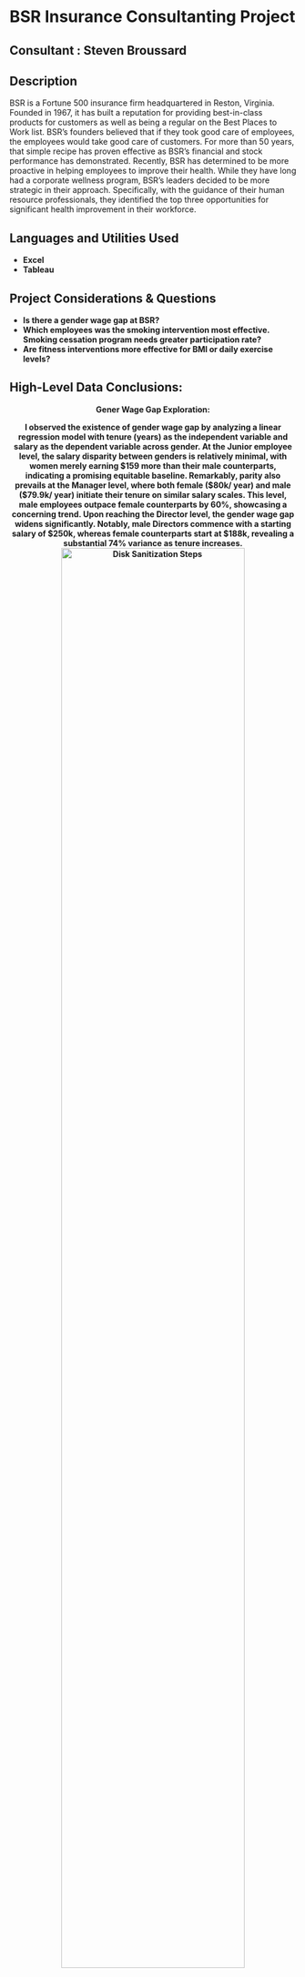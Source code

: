 <h1>BSR Insurance Consultanting Project</h1>

  ## Consultant : Steven Broussard

<h2>Description</h2>
BSR is a Fortune 500 insurance firm headquartered in Reston, Virginia. Founded in 1967, it has built a reputation for providing best-in-class products for customers as well as being a regular on the Best Places to Work list. BSR’s founders believed that if they took good care of employees, the employees would take good care of customers. For more than 50 years, that simple recipe has proven effective as BSR’s financial and stock performance has demonstrated. Recently, BSR has determined to be more proactive in helping employees to improve their health. While they have long had a corporate wellness program, BSR’s leaders decided to be more strategic in their approach. Specifically, with the guidance of their human resource professionals, they identified the top three opportunities for significant health improvement in their workforce.
<br />


<h2>Languages and Utilities Used</h2>

- <b> Excel </b> 
- <b> Tableau</b>

<h2>Project Considerations & Questions</h2>

- <b>  Is there a gender wage gap at BSR? </b> 
- <b>  Which employees was the smoking intervention most effective. Smoking cessation program needs greater participation rate? </b>
- <b>  Are fitness interventions more effective for BMI or daily exercise levels? </b> 

<h2>High-Level Data Conclusions:</h2>

<p align="center">
<b> Gener Wage Gap Exploration: <br/>
  
<p align="center"> I observed the existence of gender wage gap by analyzing a linear regression model with tenure (years) as the independent variable and salary as the dependent variable across gender. At the Junior employee level, the salary disparity between genders is relatively minimal, with women merely earning $159 more than their male counterparts, indicating a promising equitable baseline. Remarkably, parity also prevails at the Manager level, where both female ($80k/ year) and male ($79.9k/ year) initiate their tenure on similar salary scales. This level, male employees outpace female counterparts by 60%, showcasing a concerning trend. Upon reaching the Director level, the gender wage gap widens significantly. Notably, male Directors commence with a starting salary of $250k, whereas female counterparts start at $188k, revealing a substantial 74% variance as tenure increases. 
  
<img src="https://i.imgur.com/HA0LkAR.png" height="80%" width="80%" alt="Disk Sanitization Steps"/>
<br />

<br />
<p align="center">
 Smoking Intervention Effectiveness: 
  
<p align="center"> Out of 249 employees who opted to participate in the smoking cessation program, only 28 quit smoking (number of cigarettes smoked per day = 0), a success rate of 11% comprising a mix of 21 Junior employees, 1 Director, and 6 Managers who quit smoking. While only 11% of the workforce quit, the overall reduction in the number of cigarettes smoked was 32% across job levels. We also note that the 249 participants reported higher scores on the job engagement and overall job satisfaction, measured by comparing pre (2.6) and post (4.6) satisfaction surveys (range from 1- 5). Overall, smoking levels were reduced, and employees reported higher satisfaction scores. There is no subset for which this intervention was most effective. With average scores increasing in engagement questions and average number of cigarettes smoked decreasing across all employee and job levels, this intervention was generally effective. However, with only 11% quitting completely, BSR should consider other strategies to encourage people to quit completely. We also note the total cost for this program is $1.5M ($6.4k * 249). Total savings are $162k ($5.8k *249 employees)
  
<img src="https://i.imgur.com/FyEtQuT.png" height="80%" width="80%" alt="Disk Sanitization Steps"/>
<br />
<p align="center">
 Fitness Intervention vs. Daily Exercise: 
  
<p align="center"> The “Get Fit” program had a successful participation rate (67% or 999 employees). We observed participation was evenly split between females and male participation. Across participants, daily exercise time increased by 3.2 mins (or 15.6%) and BMI values dropped from 2.03 BMI points (or 7.9%). Based on research supporting BMI levels at 25, we note that 177 participants improved BMI levels to the healthy level. This translates to a savings cost of $696k annually, as employer sponsored health cost would have reduced from $8.1k to $3.8k. Contrastingly, we established that success for daily exercise levels meant a minimum of 30 minutes daily to achieve optimum health benefits. We note that only 74 employees increased daily exercise to this level, translating to $384k cost savings ($406k savings in diabetes/ cholesterol related health coverage - $22k in program cost).  We recommend BSR investing in the BMI fitness initiative which resulted in a significant health care costs reduction and increased employee performance.
  
<img src="https://i.imgur.com/fpP5Vrf.png" height="80%" width="80%" alt="Disk Sanitization Steps"/>
<br />

<!--
 ```diff
- text in red
+ text in green
! text in orange
# text in gray
@@ text in purple (and bold)@@
```
--!>
